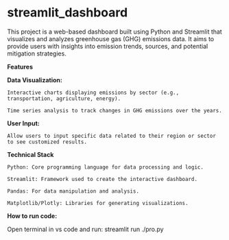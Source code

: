 # streamlit_dashboard
This project is a web-based dashboard built using Python and Streamlit that visualizes and analyzes greenhouse gas (GHG) emissions data. It aims to provide users with insights into emission trends, sources, and potential mitigation strategies.

**Features**

**Data Visualization:**

    Interactive charts displaying emissions by sector (e.g., transportation, agriculture, energy).
   
    Time series analysis to track changes in GHG emissions over the years.
   
**User Input:**

    Allow users to input specific data related to their region or sector to see customized results.
   
**Technical Stack**

    Python: Core programming language for data processing and logic.

    Streamlit: Framework used to create the interactive dashboard.
   
    Pandas: For data manipulation and analysis.
   
    Matplotlib/Plotly: Libraries for generating visualizations.
   

**How to run code:**

   Open terminal in vs code and run:
   streamlit run ./pro.py
